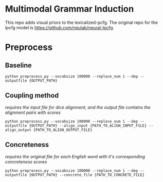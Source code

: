 # Multimodal Grammar Induction

This repo adds visual priors to the lexicalized-pcfg. The original repo for the lpcfg model is https://github.com/neulab/neural-lpcfg.

# Preprocess

## Baseline
```python preprocess.py --vocabsize 100000 --replace_num 1 --dep --outputfile {OUTPUT_PATH}```

## Coupling method
*requires the input file for dice alignment, and the output file contains the alignment pairs with scores*

```
python preprocess.py --vocabsize 100000 --replace_num 1 --dep --outputfile {OUTPUT_PATH} --align_input {PATH_TO_ALIGN_INPUT_FILE} --align_output {PATH_TO_ALIGN_OUTPUT_FILE}
```

## Concreteness
*requires the original file for each English word with it's corresponding concreteness scores*

```
python preprocess.py --vocabsize 100000 --replace_num 1 --dep --outputfile {OUTPUT_PATH} --concrete_file {PATH_TO_CONCRETE_FILE}
```
